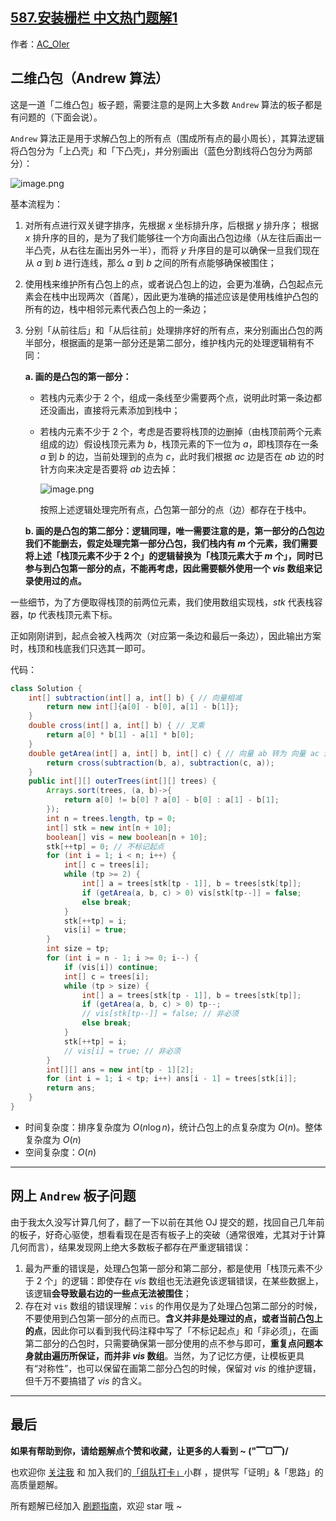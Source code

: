 ## [587.安装栅栏 中文热门题解1](https://leetcode.cn/problems/erect-the-fence/solutions/100000/by-ac_oier-4xuu)

作者：[AC_OIer](https://leetcode.cn/u/AC_OIer)
## 二维凸包（Andrew 算法）

这是一道「二维凸包」板子题，需要注意的是网上大多数 `Andrew` 算法的板子都是有问题的（下面会说）。

`Andrew` 算法正是用于求解凸包上的所有点（围成所有点的最小周长），其算法逻辑将凸包分为「上凸壳」和「下凸壳」，并分别画出（蓝色分割线将凸包分为两部分）：

![image.png](https://pic.leetcode-cn.com/1650675817-tJTwGT-image.png)

基本流程为：

1. 对所有点进行双关键字排序，先根据 $x$ 坐标排升序，后根据 $y$ 排升序；
    根据 $x$ 排升序的目的，是为了我们能够往一个方向画出凸包边缘（从左往后画出一半凸壳，从右往左画出另外一半），而将 $y$ 升序目的是可以确保一旦我们现在从 $a$ 到 $b$ 进行连线，那么 $a$ 到 $b$ 之间的所有点能够确保被围住；
    
2. 使用栈来维护所有凸包上的点，或者说凸包上的边，会更为准确，凸包起点元素会在栈中出现两次（首尾），因此更为准确的描述应该是使用栈维护凸包的所有的边，栈中相邻元素代表凸包上的一条边；

3. 分别「从前往后」和「从后往前」处理排序好的所有点，来分别画出凸包的两半部分，根据画的是第一部分还是第二部分，维护栈内元的处理逻辑稍有不同：

    **a. 画的是凸包的第一部分：**
    * 若栈内元素少于 $2$ 个，组成一条线至少需要两个点，说明此时第一条边都还没画出，直接将元素添加到栈中；
    * 若栈内元素不少于 $2$ 个，考虑是否要将栈顶的边删掉（由栈顶前两个元素组成的边）假设栈顶元素为 $b$，栈顶元素的下一位为 $a$，即栈顶存在一条 $a$ 到 $b$ 的边，当前处理到的点为 $c$，此时我们根据 $ac$ 边是否在 $ab$ 边的时针方向来决定是否要将 $ab$ 边去掉：
    
        ![image.png](https://pic.leetcode-cn.com/1650678200-VMOiaM-image.png)

        按照上述逻辑处理完所有点，凸包第一部分的点（边）都存在于栈中。
    
    **b. 画的是凸包的第二部分：逻辑同理，唯一需要注意的是，第一部分的凸包边我们不能删去，假定处理完第一部分凸包，我们栈内有 $m$ 个元素，我们需要将上述「栈顶元素不少于 $2$ 个」的逻辑替换为「栈顶元素大于 $m$ 个」，同时已参与到凸包第一部分的点，不能再考虑，因此需要额外使用一个 $vis$ 数组来记录使用过的点。**

一些细节，为了方便取得栈顶的前两位元素，我们使用数组实现栈，$stk$ 代表栈容器，$tp$ 代表栈顶元素下标。

正如刚刚讲到，起点会被入栈两次（对应第一条边和最后一条边），因此输出方案时，栈顶和栈底我们只选其一即可。

代码：
```Java []
class Solution {
    int[] subtraction(int[] a, int[] b) { // 向量相减
        return new int[]{a[0] - b[0], a[1] - b[1]};
    }
    double cross(int[] a, int[] b) { // 叉乘
        return a[0] * b[1] - a[1] * b[0];
    }
    double getArea(int[] a, int[] b, int[] c) { // 向量 ab 转为 向量 ac 过程中扫过的面积
        return cross(subtraction(b, a), subtraction(c, a));
    }
    public int[][] outerTrees(int[][] trees) {
        Arrays.sort(trees, (a, b)->{
            return a[0] != b[0] ? a[0] - b[0] : a[1] - b[1];
        });
        int n = trees.length, tp = 0;
        int[] stk = new int[n + 10];
        boolean[] vis = new boolean[n + 10];
        stk[++tp] = 0; // 不标记起点
        for (int i = 1; i < n; i++) {
            int[] c = trees[i];
            while (tp >= 2) {
                int[] a = trees[stk[tp - 1]], b = trees[stk[tp]];
                if (getArea(a, b, c) > 0) vis[stk[tp--]] = false;
                else break;
            }
            stk[++tp] = i;
            vis[i] = true;
        }
        int size = tp;
        for (int i = n - 1; i >= 0; i--) {
            if (vis[i]) continue;
            int[] c = trees[i];
            while (tp > size) {
                int[] a = trees[stk[tp - 1]], b = trees[stk[tp]];
                if (getArea(a, b, c) > 0) tp--;
                // vis[stk[tp--]] = false; // 非必须
                else break;
            }
            stk[++tp] = i;
            // vis[i] = true; // 非必须
        }
        int[][] ans = new int[tp - 1][2];
        for (int i = 1; i < tp; i++) ans[i - 1] = trees[stk[i]];
        return ans;
    }
}
```
* 时间复杂度：排序复杂度为 $O(n\log{n})$，统计凸包上的点复杂度为 $O(n)$。整体复杂度为 $O(n)$
* 空间复杂度：$O(n)$

---

## 网上 `Andrew` 板子问题

由于我太久没写计算几何了，翻了一下以前在其他 OJ 提交的题，找回自己几年前的板子，好奇心驱使，想看看现在是否有板子上的突破（通常很难，尤其对于计算几何而言），结果发现网上绝大多数板子都存在严重逻辑错误：

1. 最为严重的错误是，处理凸包第一部分和第二部分，都是使用「栈顶元素不少于 $2$ 个」的逻辑：即使存在 $vis$ 数组也无法避免该逻辑错误，在某些数据上，该逻辑**会导致最右边的一些点无法被围住**；
2. 存在对 `vis` 数组的错误理解：`vis` 的作用仅是为了处理凸包第二部分的时候，不要使用到凸包第一部分的点而已。**含义并非是处理过的点，或者当前凸包上的点**，因此你可以看到我代码注释中写了「不标记起点」和「非必须」，在画第二部分的凸包时，只需要确保第一部分使用的点不参与即可，**重复点问题本身就由遍历所保证，而并非 $vis$ 数组**。当然，为了记忆方便，让模板更具有“对称性”，也可以保留在画第二部分凸包的时候，保留对 $vis$ 的维护逻辑，但千万不要搞错了 $vis$ 的含义。

---

## 最后

**如果有帮助到你，请给题解点个赞和收藏，让更多的人看到 ~ ("▔□▔)/**

也欢迎你 [关注我](https://oscimg.oschina.net/oscnet/up-19688dc1af05cf8bdea43b2a863038ab9e5.png) 和 加入我们的[「组队打卡」](https://leetcode-cn.com/u/ac_oier/)小群 ，提供写「证明」&「思路」的高质量题解。

所有题解已经加入 [刷题指南](https://github.com/SharingSource/LogicStack-LeetCode/wiki)，欢迎 star 哦 ~